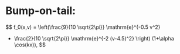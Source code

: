 # Bump-on-tail:

$$
 f_0(x,v) = \left(\frac{9}{10 \sqrt{2\pi}} \mathrm{e}^{-0.5 v^2} 
 + \frac{2}{10 \sqrt{2\pi}} \mathrm{e}^{-2 (v-4.5)^2} \right) (1+\alpha \cos(kx)),
$$

